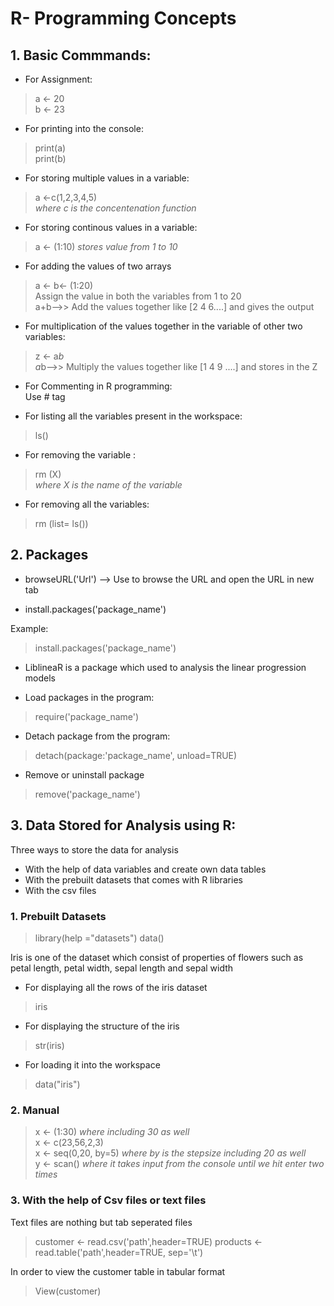 # R- Programming Concepts

## 1. Basic Commmands:

* For Assignment:
> a <- 20  
  b <- 23

* For printing into the console:
> print(a)  
  print(b)

* For storing multiple values in a variable:
> a <-c(1,2,3,4,5)  
 *where c is the concentenation function*

* For storing continous values in a variable:
> a <- (1:10)
*stores value from 1 to 10*

* For adding the values of two arrays
> a <- b<- (1:20)   
Assign the value in both the variables from 1 to 20  
a+b-->> Add the values together like [2 4 6....] and gives the output

* For multiplication of the values together in the variable of other two variables:
> z <- a*b  
a*b-->> Multiply the values together like [1 4 9 ....] and stores in the Z

* For Commenting in R programming:  
Use # tag 

* For listing all the variables present in the workspace:
>ls()

* For removing the variable :
> rm (X)   
*where X is the name of the variable*

* For removing all the variables:
> rm (list= ls())

## 2. Packages

* browseURL('Url') --> Use to browse the URL and open the URL in new tab

* install.packages('package_name')

Example:
> install.packages('package_name')
* LiblineaR is a package which used to analysis the linear progression models

* Load packages in the program:
> require('package_name')

* Detach package from the program:
> detach(package:'package_name', unload=TRUE)

* Remove or uninstall package
> remove('package_name')

## 3. Data Stored for Analysis using R:

Three ways to store the data for analysis 
* With the help of data variables and create own data tables
* With the prebuilt datasets that comes with R libraries
* With the csv files

### 1. Prebuilt Datasets

> library(help ="datasets")
data()

Iris is one of the dataset which consist of properties of flowers such as petal length, petal width, sepal length and sepal width

* For displaying all the rows of the iris dataset
> iris

* For displaying the structure of the iris
> str(iris)

* For loading it into the workspace
> data("iris")

### 2. Manual
> x <- (1:30) *where including 30 as well*  
> x <- c(23,56,2,3)  
> x <- seq(0,20, by=5) *where by is the stepsize including 20 as well*  
> y <- scan()   *where it takes input from the console until we hit enter two times*

### 3. With the help of Csv files or text files

Text files are nothing but tab seperated files

> customer <- read.csv('path',header=TRUE)
> products <- read.table('path',header=TRUE, sep='\t') 

In order to view the customer table in tabular format

>   View(customer)

